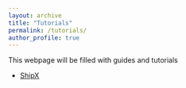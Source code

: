 ```yaml
---
layout: archive
title: "Tutorials"
permalink: /tutorials/
author_profile: true
---
```


This webpage will be filled with guides and tutorials

- [ShipX](https://momchil-terziev.github.io/resources/Working-with-shipx-title)
